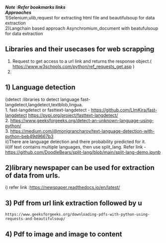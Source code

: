 ***Note :Refer bookmarks links***  <br />
***Approaches*** <br />
1)Selenium,ulib,request for extracting html file and beautifulsoup for data extraction <br />
2)Langchain based approach Asynchromium_document with beatufulsoup for data extraction <br />

## Libraries and their usecases for web scrapping <br />
1) Request to get access to a url link and returns the response object.( https://www.w3schools.com/python/ref_requests_get.asp ) <br />
2) 
## 1) Language detection <br />
   i)detect :libraries to detect language fast-langdetect,langdetect,textblob,lingua. <br />
     1. fast-langdetect or fasttext-langdetect - https://github.com/LlmKira/fast-langdetect  https://pypi.org/project/fasttext-langdetect/ <br />
     2. https://www.geeksforgeeks.org/detect-an-unknown-language-using-python/ <br />
     3. https://medium.com/@monigrancharov/text-language-detection-with-python-beb49d9667b3 <br />
   ii)There are language detection and there probability predicted for it. <br />
   iii)If text contains multiple languages, then use split_lang. Refer link - https://github.com/DoodleBears/split-lang/blob/main/split-lang-demo.ipynb
   
## 2)library newspaper can be used for extraction of data from urls. <br />
   i) refer link :https://newspaper.readthedocs.io/en/latest/ <br />



## 3) Pdf from url link extraction followed by u<br />
    https://www.geeksforgeeks.org/downloading-pdfs-with-python-using-requests-and-beautifulsoup/

## 4) Pdf to image and image to content

